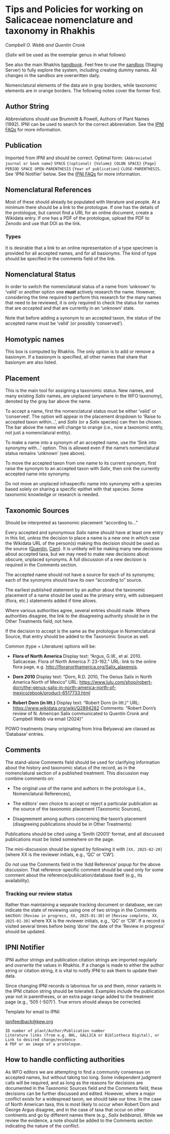 # Tips and Policies for working on Salicaceae nomenclature and taxonomy in Rhakhis

_Campbell O. Webb and Quentin Cronk_

(_Salix_ will be used as the exemplar genus in what follows)

See also the main Rhakhis [handbook][3].  Feel free to use the
[sandbox][4] (Staging Server) to fully explore the system, including
creating dummy names. All changes in the sandbox are overwritten
daily.

Nomenclatural elements of the data are in gray borders, while
taxonomic elements are in orange borders.  The following notes cover
the former first.

## Author String

Abbreviations should use Brummitt & Powell, Authors of Plant Names
(1992). IPNI can be used to search for the correct abbreviation. See
the [IPNI FAQs][1] for more information.

## Publication

Imported from IPNI and should be correct. Optimal form: `{Abbreviated
journal or book name}` `SPACE` `{(optional) {Volume} COLON SPACE}`
`{Page}` `PERIOD SPACE OPEN-PARENTHESIS` `{Year of publication}`
`CLOSE-PARENTHESIS`. See ‘IPNI Notifier’ below. See the [IPNI FAQs][2]
for more information.

## Nomenclatural References

Most of these should already be populated with literature and people.
At a minimum there should be a link to the protologue.  If one has the
details of the protologue, but cannot find a URL for an online
document, create a Wikidata entry. If one has a PDF of the protologue,
upload the PDF to Zenodo and use that DOI as the link.

### Types

It is desirable that a link to an online representation of a type
specimen is provided for all accepted names, and for all basionyms.
The kind of type should be specified in the comments field of the
link.

## Nomenclatural Status

In order to switch the nomenclatural status of a name from ‘unknown’
to ‘valid’ or another option one **must** actively research the
name. However, considering the time required to perform this research
for the many names that need to be reviewed, it is only required to
check the status for names that are _accepted_ and that are currently
in an ‘unknown’ state.

Note that before adding a synonym to an accepted taxon, the status of
the accepted name must be ‘valid’ (or possibly ‘conserved’).

## Homotypic names

This box is computed by Rhakhis. The only option is to add or remove a
basionym. If a basionym is specified, all other names that share that
basionym are also listed.

## Placement

This is the main tool for assigning a taxonomic status. New names, and
many existing _Salix_ names, are unplaced (anywhere in the WFO
taxonomy), denoted by the gray bar above the name.

To accept a name, first the nomenclatural status must be either
‘valid’ or ‘conserved’. The option will appear in the placement
dropdown to ‘Raise to accepted taxon within...’, and _Salix_ (or a
_Salix_ species) can then be chosen.  The bar above the name will
change to orange (i.e., now a taxonomic entity, not just a
nomenclatural entity).
   
To make a name into a synonym of an accepted name, use the ‘Sink into
synonymy with...’ option. This is allowed even if the name’s
nomenclatural status remains ‘unknown’ (see above).
   
To move the accepted taxon from one name to its current synonym, first
raise the synonym to an accepted taxon with _Salix_, then sink the
currently accepted name into synonymy.

Do not move an unplaced infraspecific name into synonymy with a
species based solely on sharing a specific epithet with that
species. Some taxonomic knowledge or research is needed.

## Taxonomic Sources

Should be interpreted as taxonomic placement “according to...”

Every accepted and synonymous _Salix_ name should have at least one
entry in this list, _unless_ the decision to place a name is a new one
in which case the Wikidata URL of the person(s) making this decision
should be used as the source ([Quentin][5], [Cam][6]).  It is unlikely
will be making many new decisions about accepted taxa, but we may need
to make new decisions about obscure, unplaced synonyms. A full
discussion of a new decision is required in the Comments section.
 
The accepted name should not have a source for each of its synonyms;
each of the synonyms should have its own “according to” source.

The earliest published statement by an author about the taxonomic
placement of a name should be used as the primary entry, with
subsequent (flora, etc.) statements added if time allows.

Where various authorities agree, several entries should made. Where
authorities disagree, the link to the disagreeing authority should be
in the Other Treatments field, not here.

If the decision to accept is the same as the protologue in
Nomenclatural Source, that entry should be added to the Taxonomic
Source as well.

Common (type = Literature) options will be:

 * **Flora of North America** Display text: “Argus, G.W., et
     al. 2010. Salicaceae. Flora of North America 7: 23-162.”  URL:
     link to the online flora page,
     e.g. <http://floranorthamerica.org/Salix_alaxensis>.
      
 * **Dorn 2010** Display text: “Dorn, R.D. 2010, The Genus Salix in
     North America North of Mexico” URL:
     <https://www.lulu.com/shop/robert-dorn/the-genus-salix-in-north-america-north-of-mexico/ebook/product-6517733.html>
   
 * **Robert Dorn (in litt.)** Display text: “Robert Dorn (in litt.)”
     URL: <https://www.wikidata.org/wiki/Q2894282> Comments: “Robert
     Dorn’s review of N. American Salix communicated to Quentin Cronk
     and Campbell Webb via email (2024)”

POWO treatments (many originating from Irina Belyaeva) are classed as
‘Database’ entries.

## Comments

The stand-alone Comments field should be used for clarifying
information about the history and taxonomic status of the record, as
in the nomenclatural section of a published treatment.  This
discussion may combine comments on:

 * The original use of the name and authors in the protologue (i.e.,
   Nomenclatural References),
   
 * The editors’ own choice to accept or reject a particular
   publication as the source of the taxonomic placement (Taxonomic
   Sources),
   
 * Disagreement among authors concerning the taxon’s placement
   (disagreeing publications should be in Other Treatments)

Publications should be cited using a ‘Smith (2001)’ format, and all
discussed publications must be listed somewhere on the page.

The mini-discussion should be signed by following it with
`[XX, 2025-02-20]` (where XX is the reviewer initials, e.g., ‘QC’ or
‘CW’).

_Do not_ use the Comments field in the ‘Add Reference’ popup for the
above discussion. That reference-specific comment should be used only
for some comment about the reference/publication/database itself
(e.g., its availability).

### Tracking our review status

Rather than maintaining a separate tracking document or database, we
can indicate the state of reviewing using one of two strings in the
Comments section: `[Review in progress, XX, 2025-01-30]` or
`[Review complete, XX, 2025-01-30]` where XX is the reviewer initials,
e.g., ‘QC’ or ‘CW’.  If a record is visited several times before being
‘done’ the date of the ‘Review in progress’ should be updated.

## IPNI Notifier

IPNI author strings and publication citation strings are imported
regularly and _overwrite_ the values in Rhakhis. If a change is made
to either the author string or citation string, it is vital to notify
IPNI to ask them to update their data.

Since changing IPNI records is laborious for us and them, minor
variants in the IPNI citation string should be tolerated. Examples
include the publication year not in parentheses, or an extra page
range added to the treatment page (e.g., ‘505 (-507)’).  True errors
should always be corrected.

Template for email to IPNI:

ipnifeedback@kew.org


    ID number of plant/Author/Publication number
    Literature links (from e.g. BHL, GALLICA or Bibliotheca Digital), or
    Link to desired change/evidence
    A PDF or an image of a protologue.


## How to handle conflicting authorities

As WFO editors we are attempting to find a community consensus on
accepted names, but without taking too long.  Some independent
judgment calls will be required, and as long as the reasons for
decisions are documented in the Taxonomic Sources field and the
Comments field, these decisions can be further discussed and edited.
However, where a major conflict exists for a widespread taxon, we
should take our time.  In the case of North American taxa, this is
most likely to occur when Robert Dorn and George Argus disagree, and
in the case of taxa that occur on other continents and go by different
names there (e.g., _Salix bebbiana_).  While we review the evidence, a
note should be added to the Comments section indicating the nature of
the conflict.

[1]: https://www.ipni.org/about#about-authors
[2]: https://www.ipni.org/about#about-the-publication-dataset
[3]: https://plant-list-docs.rbge.info/rhakhis/
[4]: https://rhakhis.rbge.info/rhakhis/ui/index.html
[5]: https://www.wikidata.org/wiki/Q16298580
[6]: https://www.wikidata.org/wiki/Q45342779
